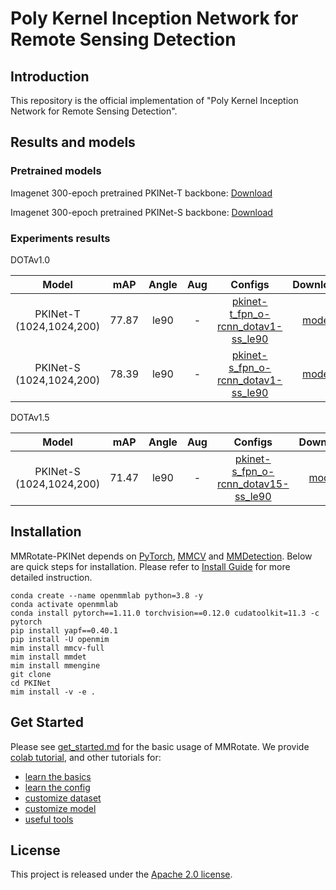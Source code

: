 # Poly Kernel Inception Network for Remote Sensing Detection




## Introduction

This repository is the official implementation of "Poly Kernel Inception Network for Remote Sensing Detection".


## Results and models

### Pretrained models

Imagenet 300-epoch pretrained PKINet-T backbone: [Download](https://1drv.ms/u/s!AnQKQBp_pemcb_IYp_mNO2JcC-4?e=xTibzw)

Imagenet 300-epoch pretrained PKINet-S backbone: [Download](https://1drv.ms/u/s!AnQKQBp_pemca_Yxu6GPlXCV8hQ?e=aRLhO8)

### Experiments results

DOTAv1.0

|          Model           |  mAP  | Angle | Aug |                                                Configs                                                 |                                   Download                                 |
|:------------------------:|:-----:|:-----:| :-: |:------------------------------------------------------------------------------------------------------:|:--------------------------------------------------------------------------:|
| PKINet-T (1024,1024,200) | 77.87 | le90  |  -  | [pkinet-t_fpn_o-rcnn_dotav1-ss_le90](./configs/pkinet/pkinet-t_fpn_o-rcnn-dotav1-ss_le90.py) |      [model](https://1drv.ms/u/s!AnQKQBp_pemcbjfHQ1RXPKWWNQs?e=DnaaxP)     |
| PKINet-S (1024,1024,200) | 78.39 | le90  |  -  | [pkinet-s_fpn_o-rcnn_dotav1-ss_le90](./configs/pkinet/pkinet-s_fpn_o-rcnn-dotav1-ss_le90.py) | [model](https://1drv.ms/u/s!AnQKQBp_pemcbLu0tQfHY8872KM?e=yrdL4Z)|

DOTAv1.5

|          Model           |  mAP  | Angle | Aug |                                                 Configs                                                 |                             Download                             |
|:------------------------:|:-----:|:-----:| :-: |:-------------------------------------------------------------------------------------------------------:|:----------------------------------------------------------------:|
| PKINet-S (1024,1024,200) | 71.47 | le90  |  -  |[pkinet-s_fpn_o-rcnn_dotav15-ss_le90](./configs/pkinet/pkinet-s_fpn_o-rcnn-dotav15-ss_le90.py) |[model](https://1drv.ms/u/s!AnQKQBp_pemcbTwZ8mUPSkosGD4?e=Y3QZHa) |


## Installation

MMRotate-PKINet depends on [PyTorch](https://pytorch.org/), [MMCV](https://github.com/open-mmlab/mmcv) and [MMDetection](https://github.com/open-mmlab/mmdetection).
Below are quick steps for installation.
Please refer to [Install Guide](https://mmrotate.readthedocs.io/en/latest/install.html) for more detailed instruction.

```shell
conda create --name openmmlab python=3.8 -y
conda activate openmmlab
conda install pytorch==1.11.0 torchvision==0.12.0 cudatoolkit=11.3 -c pytorch
pip install yapf==0.40.1
pip install -U openmim
mim install mmcv-full
mim install mmdet
mim install mmengine
git clone 
cd PKINet
mim install -v -e .
```

## Get Started

Please see [get_started.md](docs/en/get_started.md) for the basic usage of MMRotate.
We provide [colab tutorial](demo/MMRotate_Tutorial.ipynb), and other tutorials for:

- [learn the basics](docs/en/intro.md)
- [learn the config](docs/en/tutorials/customize_config.md)
- [customize dataset](docs/en/tutorials/customize_dataset.md)
- [customize model](docs/en/tutorials/customize_models.md)
- [useful tools](docs/en/tutorials/useful_tools.md)


## License

This project is released under the [Apache 2.0 license](LICENSE).

